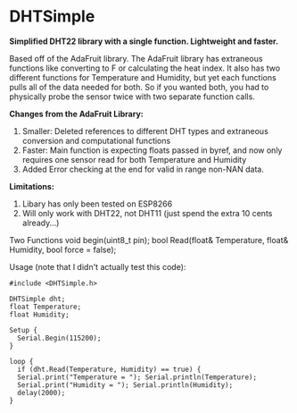 # DHTSimple
**Simplified DHT22 library with a single function.  Lightweight and faster.**

Based off of the AdaFruit library.  The AdaFruit library has extraneous functions like converting to F or calculating the heat index.  It also has two different functions for Temperature and Humidity, but yet each functions pulls all of the data needed for both.  So if you wanted both, you had to physically probe the sensor twice with two separate function calls.

**Changes from the AdaFruit Library:**
1. Smaller: Deleted references to different DHT types and extraneous conversion and computational functions
2. Faster: Main function is expecting floats passed in byref, and now only requires one sensor read for both Temperature and Humidity
3. Added Error checking at the end for valid in range non-NAN data.

**Limitations:**
1. Libary has only been tested on ESP8266
2. Will only work with DHT22, not DHT11 (just spend the extra 10 cents already...)


Two Functions
  void begin(uint8_t pin);
  bool Read(float& Temperature, float& Humidity, bool force = false);

Usage (note that I didn't actually test this code):
```
#include <DHTSimple.h>

DHTSimple dht;
float Temperature;
float Humidity;

Setup {
  Serial.Begin(115200);
}

loop {
  if (dht.Read(Temperature, Humidity) == true) {
  Serial.print("Temperature = "); Serial.println(Temperature);
  Serial.print("Humidity = "); Serial.println(Humidity);
  delay(2000);
}
```
